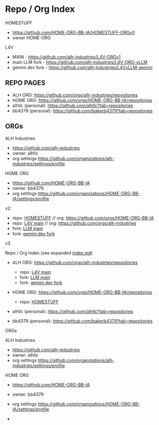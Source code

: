 # Repo / Org Index


HOMESTUFF

- https://github.com/HOME-ORG-BB-IA/HOMESTUFF-ORGv0
- owner HOME-ORG

L4V
- MAIN - https://github.com/alh-industries/L4V-ORGv1
- main LLM fork - https://github.com/alh-industries/L4V-ORG-vLLM
- gemini dev fork - https://github.com/alh-industries/L4VvLLM-gemini


## REPO PAGES

- ALH ORG: https://github.com/orgs/alh-industries/repositories
- HOME ORG: https://github.com/orgs/HOME-ORG-BB-IA/repositories
- alhllc (personal): https://github.com/alhllc?tab=repositories
- bb4379 (personal): https://github.com/bakerb4379?tab=repositories



## ORGs

ALH Industries
- https://github.com/alh-industries
- owner: alhllc
- org settings https://github.com/organizations/alh-industries/settings/profile

HOME ORG 
- https://github.com/HOME-ORG-BB-IA
- owner: bb4379
- org settings https://github.com/organizations/HOME-ORG-BB-IA/settings/profile




v2: 

- repo: [HOMESTUFF](https://github.com/HOME-ORG-BB-IA/HOMESTUFF-ORGv0) // org: https://github.com/orgs/HOME-ORG-BB-IA
- repo: [L4V main](https://github.com/alh-industries/L4V-ORGv1) // org: https://github.com/orgs/alh-industries
- fork: [LLM main](https://github.com/alh-industries/L4V-ORG-vLLM)
- fork: [gemini dev fork](https://github.com/alh-industries/L4VvLLM-gemini)


v3

Repo / Org Index (see expanded [index.md](https://github.com/HOME-ORG-BB-IA/HOMESTUFF-ORGv0/blob/main/index.md)) 

- ALH ORG: https://github.com/orgs/alh-industries/repositories
  - repo: [L4V main](https://github.com/alh-industries/L4V-ORGv1)
  - fork: [LLM main](https://github.com/alh-industries/L4V-ORG-vLLM)
  - fork: [gemini dev fork](https://github.com/alh-industries/L4VvLLM-gemini)
- HOME ORG: https://github.com/orgs/HOME-ORG-BB-IA/repositories
  - repo: [HOMESTUFF](https://github.com/HOME-ORG-BB-IA/HOMESTUFF-ORGv0)
 
- alhllc (personal): https://github.com/alhllc?tab=repositories
- bb4379 (personal): https://github.com/bakerb4379?tab=repositories

ORGs

ALH Industries

- https://github.com/alh-industries
- owner: alhllc
- org settings https://github.com/organizations/alh-industries/settings/profile

HOME ORG 

- https://github.com/HOME-ORG-BB-IA
- owner: bb4379
- org settings https://github.com/organizations/HOME-ORG-BB-IA/settings/profile

- 
